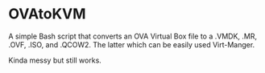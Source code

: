 # OVAtoKVM


A simple Bash script that converts an OVA Virtual Box file to a .VMDK, .MR, .OVF, .ISO, and .QCOW2. The latter which can be easily used Virt-Manger.

Kinda messy but still works.
